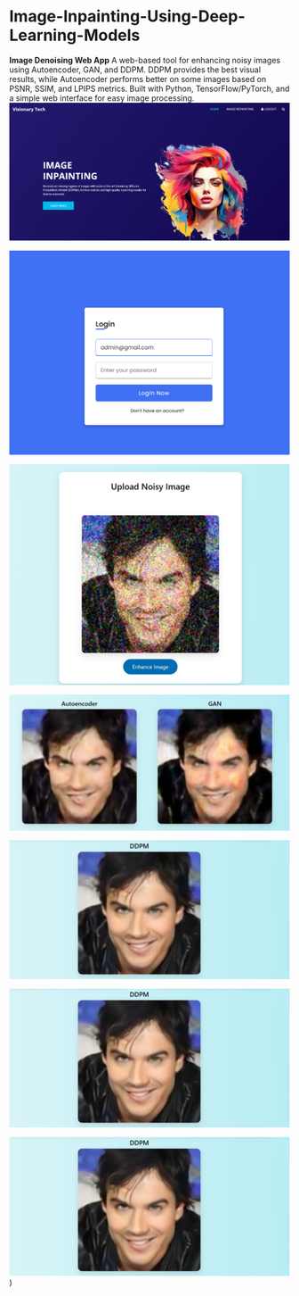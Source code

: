 # Image-Inpainting-Using-Deep-Learning-Models
**Image Denoising Web App**    A web-based tool for enhancing noisy images using Autoencoder, GAN, and DDPM. DDPM provides the best visual results, while Autoencoder performs better on some images based on PSNR, SSIM, and LPIPS metrics. Built with Python, TensorFlow/PyTorch, and a simple web interface for easy image processing.
![image alt](https://github.com/SANAPAULSON/Image-Inpainting-Using-Deep-Learning-Models/blob/82e51885ae94afa6b865e6dea4d4bfe4cf3d49eb/Screenshot%202025-03-27%20225459.png)

![image alt](https://github.com/SANAPAULSON/Image-Inpainting-Using-Deep-Learning-Models/blob/50c85fd0b295a952f10aa010df33c4647ab89a6b/Screenshot%202025-03-27%20225438.png)


![image alt](https://github.com/SANAPAULSON/Image-Inpainting-Using-Deep-Learning-Models/blob/f4a61c39bc9641a10c3f584d95c20cafa3cbe057/WhatsApp%20Image%202025-03-27%20at%209.42.14%20PM%20(1).jpeg)

![image alt](https://github.com/SANAPAULSON/Image-Inpainting-Using-Deep-Learning-Models/blob/cc536613f4a4e462de4ecb80e8be68d25fe1eacc/WhatsApp%20Image%202025-03-27%20at%209.42.14%20PM%20(2).jpeg)

![image alt](https://github.com/SANAPAULSON/Image-Inpainting-Using-Deep-Learning-Models/blob/be71d0b2659d268191dbc8301d21d81c1611a878/WhatsApp%20Image%202025-03-30%20at%2010.10.04%20AM.jpeg)

![image alt](https://github.com/SANAPAULSON/Image-Inpainting-Using-Deep-Learning-Models/blob/be71d0b2659d268191dbc8301d21d81c1611a878/WhatsApp%20Image%202025-03-30%20at%2010.10.04%20AM.jpeg)

![image alt](https://github.com/SANAPAULSON/Image-Inpainting-Using-Deep-Learning-Models/blob/be71d0b2659d268191dbc8301d21d81c1611a878/WhatsApp%20Image%202025-03-30%20at%2010.10.04%20AM.jpeg))

